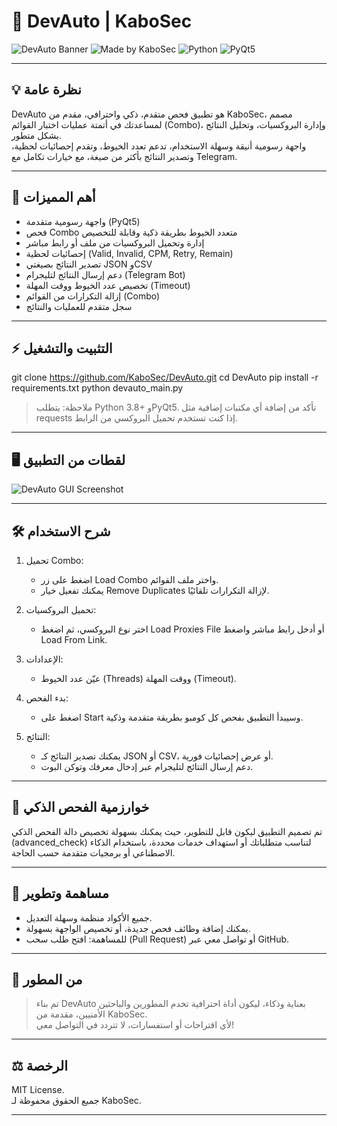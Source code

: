 # 🚀 DevAuto | KaboSec

![DevAuto Banner](https://img.shields.io/badge/DevAuto-Advanced-blue?style=for-the-badge)
![Made by KaboSec](https://img.shields.io/badge/Made%20by-KaboSec-black?style=for-the-badge)
![Python](https://img.shields.io/badge/Python-3.8%2B-brightgreen?style=for-the-badge)
![PyQt5](https://img.shields.io/badge/PyQt5-GUI-orange?style=for-the-badge)

---

## 💡 نظرة عامة

DevAuto هو تطبيق فحص متقدم، ذكي واحترافي، مقدم من KaboSec، مصمم لمساعدتك في أتمتة عمليات اختبار القوائم (Combo)، وإدارة البروكسيات، وتحليل النتائج بشكل متطور.  
واجهة رسومية أنيقة وسهلة الاستخدام، تدعم تعدد الخيوط، وتقدم إحصائيات لحظية، وتصدير النتائج بأكثر من صيغة، مع خيارات تكامل مع Telegram.

---

## 🎯 أهم المميزات

- واجهة رسومية متقدمة (PyQt5)
- فحص Combo متعدد الخيوط بطريقة ذكية وقابلة للتخصيص
- إدارة وتحميل البروكسيات من ملف أو رابط مباشر
- إحصائيات لحظية (Valid, Invalid, CPM, Retry, Remain)
- تصدير النتائج بصيغتي JSON وCSV
- دعم إرسال النتائج لتليجرام (Telegram Bot)
- تخصيص عدد الخيوط ووقت المهلة (Timeout)
- إزالة التكرارات من القوائم (Combo)
- سجل متقدم للعمليات والنتائج

---

## ⚡️ التثبيت والتشغيل

git clone https://github.com/KaboSec/DevAuto.git
cd DevAuto
pip install -r requirements.txt
python devauto_main.py

> ملاحظة: يتطلب Python 3.8+ وPyQt5. تأكد من إضافة أي مكتبات إضافية مثل requests إذا كنت تستخدم تحميل البروكسي من الرابط.

---

## 🖥 لقطات من التطبيق

![DevAuto GUI Screenshot]((https://ibb.co/KpxjJ6HG))

---

## 🛠 شرح الاستخدام

1. تحميل Combo:
   - اضغط على زر Load Combo واختر ملف القوائم.
   - يمكنك تفعيل خيار Remove Duplicates لإزالة التكرارات تلقائيًا.

2. تحميل البروكسيات:
   - اختر نوع البروكسي، ثم اضغط Load Proxies File أو أدخل رابط مباشر واضغط Load From Link.

3. الإعدادات:
   - عيّن عدد الخيوط (Threads) ووقت المهلة (Timeout).

4. بدء الفحص:
   - اضغط على Start وسيبدأ التطبيق بفحص كل كومبو بطريقة متقدمة وذكية.

5. النتائج:
   - يمكنك تصدير النتائج كـ JSON أو CSV، أو عرض إحصائيات فورية.
   - دعم إرسال النتائج لتليجرام عبر إدخال معرفك وتوكن البوت.

---

## 🤖 خوارزمية الفحص الذكي

تم تصميم التطبيق ليكون قابل للتطوير، حيث يمكنك بسهولة تخصيص دالة الفحص الذكي (advanced_check) لتناسب متطلباتك أو استهداف خدمات محددة، باستخدام الذكاء الاصطناعي أو برمجيات متقدمة حسب الحاجة.

---

## 💼 مساهمة وتطوير

- جميع الأكواد منظمة وسهلة التعديل.
- يمكنك إضافة وظائف فحص جديدة، أو تخصيص الواجهة بسهولة.
- للمساهمة: افتح طلب سحب (Pull Request) أو تواصل معي عبر GitHub.

---

## 📧 من المطور

> تم بناء DevAuto بعناية وذكاء، ليكون أداة احترافية تخدم المطورين والباحثين الأمنيين، مقدمة من KaboSec.  
> لأي اقتراحات أو استفسارات، لا تتردد في التواصل معي!

---

## ⚖️ الرخصة

MIT License.  
جميع الحقوق محفوظة لـ KaboSec.

---
